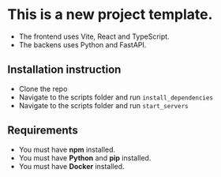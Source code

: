 # This is a new project template.

- The frontend uses Vite, React and TypeScript.
- The backens uses Python and FastAPI.

## Installation instruction
- Clone the repo
- Navigate to the scripts folder and run `install_dependencies`
- Navigate to the scripts folder and run `start_servers`

## Requirements
- You must have **npm** installed.
- You must have **Python** and **pip** installed.
- You must have **Docker** installed.